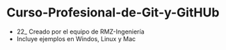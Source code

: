 # Curso-Profesional-de-Git-y-GitHUb
* 22_ Creado por el equipo de RMZ-Ingeniería
* Incluye ejemplos en Windos, Linux y Mac
